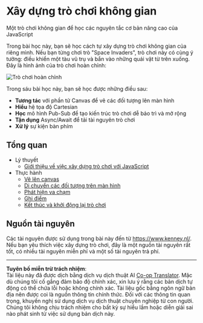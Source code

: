 <!--
CO_OP_TRANSLATOR_METADATA:
{
  "original_hash": "c40a698395ee5102715f7880bba3f2e7",
  "translation_date": "2025-08-27T22:31:43+00:00",
  "source_file": "6-space-game/README.md",
  "language_code": "vi"
}
-->
# Xây dựng trò chơi không gian

Một trò chơi không gian để học các nguyên tắc cơ bản nâng cao của JavaScript

Trong bài học này, bạn sẽ học cách tự xây dựng trò chơi không gian của riêng mình. Nếu bạn từng chơi trò "Space Invaders", trò chơi này có cùng ý tưởng: điều khiển một tàu vũ trụ và bắn vào những quái vật từ trên xuống. Đây là hình ảnh của trò chơi hoàn chỉnh:

![Trò chơi hoàn chỉnh](../../../6-space-game/images/pewpew.gif)

Trong sáu bài học này, bạn sẽ học được những điều sau:

- **Tương tác** với phần tử Canvas để vẽ các đối tượng lên màn hình
- **Hiểu** hệ tọa độ Cartesian
- **Học** mô hình Pub-Sub để tạo kiến trúc trò chơi dễ bảo trì và mở rộng
- **Tận dụng** Async/Await để tải tài nguyên trò chơi
- **Xử lý** sự kiện bàn phím

## Tổng quan

- Lý thuyết
   - [Giới thiệu về việc xây dựng trò chơi với JavaScript](1-introduction/README.md)
- Thực hành
   - [Vẽ lên canvas](2-drawing-to-canvas/README.md)
   - [Di chuyển các đối tượng trên màn hình](3-moving-elements-around/README.md)
   - [Phát hiện va chạm](4-collision-detection/README.md)
   - [Ghi điểm](5-keeping-score/README.md)
   - [Kết thúc và khởi động lại trò chơi](6-end-condition/README.md)

## Nguồn tài nguyên

Các tài nguyên được sử dụng trong bài này đến từ https://www.kenney.nl/.  
Nếu bạn yêu thích việc xây dựng trò chơi, đây là một nguồn tài nguyên rất tốt, có nhiều tài nguyên miễn phí và một số tài nguyên trả phí.

---

**Tuyên bố miễn trừ trách nhiệm**:  
Tài liệu này đã được dịch bằng dịch vụ dịch thuật AI [Co-op Translator](https://github.com/Azure/co-op-translator). Mặc dù chúng tôi cố gắng đảm bảo độ chính xác, xin lưu ý rằng các bản dịch tự động có thể chứa lỗi hoặc không chính xác. Tài liệu gốc bằng ngôn ngữ bản địa nên được coi là nguồn thông tin chính thức. Đối với các thông tin quan trọng, khuyến nghị sử dụng dịch vụ dịch thuật chuyên nghiệp từ con người. Chúng tôi không chịu trách nhiệm cho bất kỳ sự hiểu lầm hoặc diễn giải sai nào phát sinh từ việc sử dụng bản dịch này.